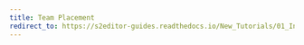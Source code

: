 ```yaml
---
title: Team Placement
redirect_to: https://s2editor-guides.readthedocs.io/New_Tutorials/01_Introduction/010_Team_Placement
---
```

